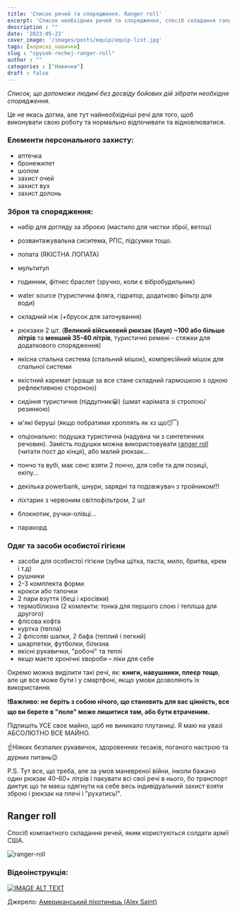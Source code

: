```yaml
---
title: 'Список речей та спорядження. Ranger roll'
excerpt: 'Список необхідних речей та спорядження, спосіб складання ranger roll'
description : ""
date: '2023-05-23'
cover_image: '/images/posts/equip/equip-list.jpg'
tags: [корисні_навички]
slug : "spysok-rechej-ranger-roll"
author : ""
categories : ["Навички"]
draft : false
---
```

*Список, що допоможе людині без досвіду бойових дій зібрати необхідне спорядження.*

Це не якась догма, але тут найнеобхідніші речі для того, щоб виконувати свою роботу та нормально відпочивати та відновлюватися.

### Елементи персонального захисту:
- аптечка
- бронежилет
- шолом
- захист очей
- захист вух
- захист долонь


### Зброя та спорядження:
- набір для догляду за зброєю (мастило для чистки зброї, ветош)
- розвантажувальна сиситема, РПС, підсумки тощо. 
- лопата (ЯКІСТНА ЛОПАТА)
- мультитул
- годинник, фітнес браслет (зручно, коли є вібробудильник)
- water source (туристична фляга, гідратор, додатково фільтр для води)
- складний ніж (+брусок для заточування)

- рюкзаки 2 шт. (**Великий військовий рюкзак (баул) ~100 або більше літрів** та **менший 35-40 літрів**, туристичні ремені - стяжки для додаткового спорядження)
- якісна спальна система (спальний мішок), компресійний мішок для спальної системи
- якістний каремат (краще за все стане складний гармошкою з одною рефлективною стороною)
- сидіння туристичне (піддупник😀) (шмат карімата зі стропою/резинкою)
- м'які беруші (якщо побратими хроплять як хз що😴)
- опціонально: подушка туристична (надувна чи з синтетичних речовин). Замість подушки можна використовувати [ranger roll](https://youtu.be/DlGfQ-9KlEo) (читати пост до кінця), або малий рюкзак...
- пончо та вубі, має сенс взяти 2 пончо, для себе та для позиціі, екіпу...
- декілька powerbank, шнури, зарядні та подовжувач з тройником!!!
- ліхтарик з червоним світлофільтром, 2 шт
- блокнотик, ручки-олівці...
- паракорд

### Одяг та засоби особистої гігієни
- засоби для особистої гігієни (зубна щітка, паста, мило, бритва, крем і т.д)
- рушники
- 2-3 комплекта форми
- крокси або тапочки
- 2 пари взуття (беці і кросівки)
- термобілизна (2 комлекти: тонка для першого слою і тепліша для другого)
- флісова кофта
- куртка (тепла)
- 2 флісолві шапки, 2 бафа (теплий і легкий)
- шкарпетки, футболки, білизна
- якісні рукавички, "робочі" та теплі
- якщо маєте хронічні хвороби – ліки для себе



Окремо можна виділити такі речі, як: **книги, навушники, плеєр тощо**, але це все може бути і у смартфоні, якщо умови дозволяють їх використання. 

❗**Важливо: не беріть з собою нічого, що становить для вас цінність, все що ви берете в "поле" може лишитися там, або бути втраченим.**

Підпишіть УСЕ своє майно, щоб не виникало плутаниці. Я маю на увазі АБСОЛЮТНО ВСЕ МАЙНО.

☝️Ніяких безпалих рукавичок, здоровенних тесаків, поганого настрою та дурних питань😉


P.S. Тут все, що треба, але за умов маневреної війни, інколи бажано один рюкзак 40-60+ літрів і пакувати всі свої речі в нього, бо транспорт диктує що ти маєш одягнути на себе весь індивідуальний захист взяти зброю і рюкзак на плечі і "рухатись!".

## Ranger roll
Спосіб компактного складання речей, яким користуються солдати армії США.

![ranger-roll](/images/posts/equip/ranger-roll.jpg)

### Відеоінструкція:
[![IMAGE ALT TEXT](http://img.youtube.com/vi/DlGfQ-9KlEo/0.jpg)](https://youtu.be/DlGfQ-9KlEo)


Джерело: [Американський піхотинець (Alex Saint)](https://t.me/usinfantryman1)